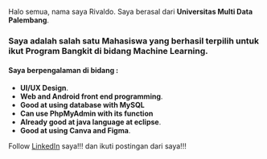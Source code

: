 Halo semua, nama saya Rivaldo.
Saya berasal dari **Universitas Multi Data Palembang**.

### Saya adalah salah satu Mahasiswa yang berhasil terpilih untuk ikut **Program Bangkit di bidang Machine Learning**.

#### Saya berpengalaman di bidang :
* **UI/UX Design**.
* **Web and Android front end programming**.
* **Good at using database with MySQL**
* **Can use PhpMyAdmin with its function**
* **Already good at java language at eclipse**.
* **Good at using Canva and Figma**.

Follow [LinkedIn](https://www.linkedin.com/in/rivaldo-7b2289174/) saya!!! dan ikuti postingan dari saya!!!





